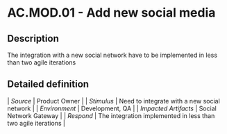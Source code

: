 # AC.MOD.01 - Add new social media

## Description

The integration with a new social network have to be implemented in less than two agile iterations

## Detailed definition

| *Source* | Product Owner |
| *Stimulus* | Need to integrate with a new social network |
| *Environment* | Development, QA |
| *Impacted Artifacts* | Social Network Gateway |
| *Respond* | The integration implemented in less than two agile iterations |